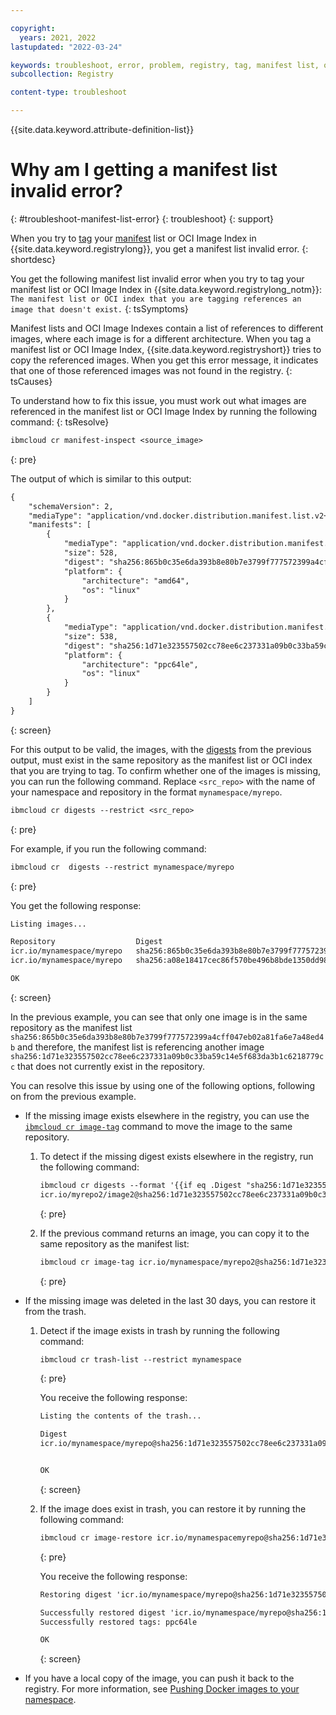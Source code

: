 ```yaml
---

copyright:
  years: 2021, 2022
lastupdated: "2022-03-24"

keywords: troubleshoot, error, problem, registry, tag, manifest list, oci image index, manifest, manifest list invalid error
subcollection: Registry

content-type: troubleshoot

---
```


{{site.data.keyword.attribute-definition-list}}

# Why am I getting a manifest list invalid error?
{: #troubleshoot-manifest-list-error}
{: troubleshoot}
{: support}

When you try to [tag](/docs/Registry?topic=Registry-registry_overview#overview_elements_tag) your [manifest](/docs/Registry?topic=Registry-registry_overview#overview_elements_manifest) list or OCI Image Index in {{site.data.keyword.registrylong}}, you get a manifest list invalid error.
{: shortdesc}

You get the following manifest list invalid error when you try to tag your manifest list or OCI Image Index in {{site.data.keyword.registrylong_notm}}: `The manifest list or OCI index that you are tagging references an image that doesn't exist.`
{: tsSymptoms}

Manifest lists and OCI Image Indexes contain a list of references to different images, where each image is for a different architecture. When you tag a manifest list or OCI Image Index, {{site.data.keyword.registryshort}} tries to copy the referenced images. When you get this error message, it indicates that one of those referenced images was not found in the registry.
{: tsCauses}

To understand how to fix this issue, you must work out what images are referenced in the manifest list or OCI Image Index by running the following command:
{: tsResolve}

```txt
ibmcloud cr manifest-inspect <source_image>
```
{: pre}

The output of which is similar to this output:

```txt
{
    "schemaVersion": 2,
    "mediaType": "application/vnd.docker.distribution.manifest.list.v2+json",
    "manifests": [
        {
            "mediaType": "application/vnd.docker.distribution.manifest.v2+json",
            "size": 528,
            "digest": "sha256:865b0c35e6da393b8e80b7e3799f777572399a4cff047eb02a81fa6e7a48ed4b",
            "platform": {
                "architecture": "amd64",
                "os": "linux"
            }
        },
        {
            "mediaType": "application/vnd.docker.distribution.manifest.v2+json",
            "size": 538,
            "digest": "sha256:1d71e323557502cc78ee6c237331a09b0c33ba59c14e5f683da3b1c6218779cc",
            "platform": {
                "architecture": "ppc64le",
                "os": "linux"
            }
        }
    ]
}
```
{: screen}

For this output to be valid, the images, with the [digests](/docs/Registry?topic=Registry-registry_overview#overview_elements_digest) from the previous output, must exist in the same repository as the manifest list or OCI index that you are trying to tag. To confirm whether one of the images is missing, you can run the following command. Replace `<src_repo>` with the name of your namespace and repository in the format `mynamespace/myrepo`.

```txt
ibmcloud cr digests --restrict <src_repo>
```
{: pre}

For example, if you run the following command:

```txt
ibmcloud cr  digests --restrict mynamespace/myrepo
```
{: pre}

You get the following response:

```txt
Listing images...

Repository                  Digest                                                                    Tags   Type                                 Created       Size     Security status
icr.io/mynamespace/myrepo   sha256:865b0c35e6da393b8e80b7e3799f777572399a4cff047eb02a81fa6e7a48ed4b   -      Docker Image Manifest V2, Schema 2   4 days ago    1.8 MB   -
icr.io/mynamespace/myrepo   sha256:a08e18417cec86f570be496b8bde1350dd986fc354d091b44d6a536570c26193   list   Docker Manifest List                 -             433 B    -

OK
```
{: screen}

In the previous example, you can see that only one image is in the same repository as the manifest list `sha256:865b0c35e6da393b8e80b7e3799f777572399a4cff047eb02a81fa6e7a48ed4b` and therefore, the manifest list is referencing another image `sha256:1d71e323557502cc78ee6c237331a09b0c33ba59c14e5f683da3b1c6218779cc` that does not currently exist in the repository.

You can resolve this issue by using one of the following options, following on from the previous example.

- If the missing image exists elsewhere in the registry, you can use the [`ibmcloud cr image-tag`](/docs/Registry?topic=container-registry-cli-plugin-containerregcli&interface=ui#bx_cr_image_tag) command to move the image to the same repository.

    1. To detect if the missing digest exists elsewhere in the registry, run the following command:
        
        ```txt
        ibmcloud cr digests --format '{{if eq .Digest "sha256:1d71e323557502cc78ee6c237331a09b0c33ba59c14e5f683da3b1c6218779cc"}}{{.Repository}}@{{.Digest}}{{end}}'
        icr.io/myrepo2/image2@sha256:1d71e323557502cc78ee6c237331a09b0c33ba59c14e5f683da3b1c6218779cc
        ```
        {: pre}

    2. If the previous command returns an image, you can copy it to the same repository as the manifest list:
        
        ```txt
        ibmcloud cr image-tag icr.io/mynamespace/myrepo2@sha256:1d71e323557502cc78ee6c237331a09b0c33ba59c14e5f683da3b1c6218779cc icr.io/mynamespace/myrepo:ppc64le
        ```
        {: pre}

- If the missing image was deleted in the last 30 days, you can restore it from the trash.

    1. Detect if the image exists in trash by running the following command:

        ```txt
        ibmcloud cr trash-list --restrict mynamespace
        ```
        {: pre}

        You receive the following response:

        ```txt
        Listing the contents of the trash...

        Digest                                                                                              Days until expiry   Tags
        icr.io/mynamespace/myrepo@sha256:1d71e323557502cc78ee6c237331a09b0c33ba59c14e5f683da3b1c6218779cc   30                  ppc64le


        OK
        ```
        {: screen}

    2. If the image does exist in trash, you can restore it by running the following command:

        ```txt
        ibmcloud cr image-restore icr.io/mynamespacemyrepo@sha256:1d71e323557502cc78ee6c237331a09b0c33ba59c14e5f683da3b1c6218779cc
        ```
        {: pre}

        You receive the following response:

        ```txt
        Restoring digest 'icr.io/mynamespace/myrepo@sha256:1d71e323557502cc78ee6c237331a09b0c33ba59c14e5f683da3b1c6218779cc' ...

        Successfully restored digest 'icr.io/mynamespace/myrepo@sha256:1d71e323557502cc78ee6c237331a09b0c33ba59c14e5f683da3b1c6218779cc'
        Successfully restored tags: ppc64le

        OK
        ```
        {: screen}

- If you have a local copy of the image, you can push it back to the registry. For more information, see [Pushing Docker images to your namespace](/docs/Registry?topic=Registry-registry_images_&interface=ui#registry_images_pushing_namespace).


